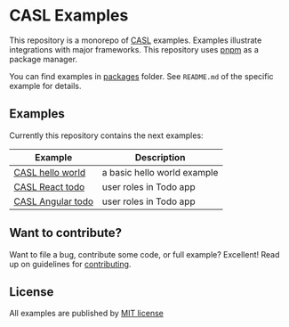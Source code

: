 # CASL Examples

This repository is a monorepo of [CASL](https://github.com/stalniy/casl) examples. Examples illustrate integrations with major frameworks. This repository uses [pnpm](https://pnpm.js.org/) as a package manager.

You can find examples in [packages](./packages) folder. See `README.md` of the specific example for details.

## Examples

Currently this repository contains the next examples:

| Example                                      |  Description                         |
|----------------------------------------------|--------------------------------------|
| [CASL hello world](./packages/hello-world)   | a basic hello world example          |
| [CASL React todo](./packages/react-todo)     | user roles in Todo app |
| [CASL Angular todo](./packages/angular-todo) | user roles in Todo app |


## Want to contribute?

Want to file a bug, contribute some code, or full example? Excellent! Read up on guidelines for [contributing].

[contributing]: https://github.com/stalniy/casl/blob/master/CONTRIBUTING.md

## License

All examples are published by [MIT license](./LICENSE)
